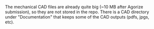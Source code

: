 
The mechanical CAD files are already quite big (~10 MB after Agorize
submission), so they are not stored in the repo. There is a CAD directory under
"Documentation" that keeps some of the CAD outputs (pdfs, jpgs, etc).
